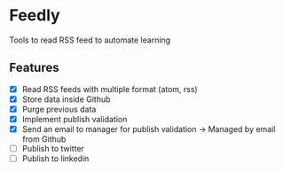 # Feedly

Tools to read RSS feed to automate learning

## Features

- [x] Read RSS feeds with multiple format (atom, rss)
- [x] Store data inside Github
- [x] Purge previous data
- [x] Implement publish validation
- [x] Send an email to manager for publish validation -> Managed by email from Github
- [ ] Publish to twitter
- [ ] Publish to linkedin
